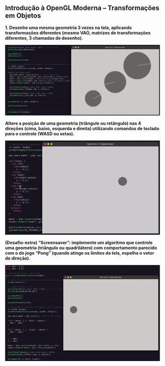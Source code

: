 ## Introdução à OpenGL Moderna – Transformações em Objetos

<b>1. Desenhe uma mesma geometria 3 vezes na tela, aplicando transformações diferentes (mesmo VAO, matrizes de transformações diferentes, 3 chamadas de desenho).</b>

<img alt="gif" title="gif" src="./Exercicio1/prints/gif.gif" width ="1000"/>

<b>Altere a posição de uma geometria (triângulo ou retângulo) nas 4 direções (cima, baixo, esquerda e direita) utilizando comandos de teclado para o controle (WASD ou setas).</b>

<img alt="gif" title="gif" src="./Exercicio2/prints/gif.gif" width ="1000"/>

<b>(Desafio-extra) “Screensaver”: implemente um algoritmo que controle uma geometria (triângulo ou quadrilátero) com comportamento parecido com o do jogo “Pong” (quando atinge os limites da tela, espelha o vetor de direção).</b>

<img alt="gif" title="gif" src="./Exercicio3/prints/gif.gif" width ="1000"/>

